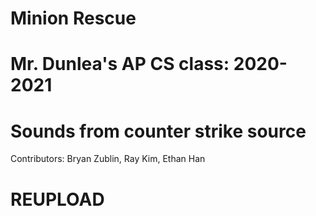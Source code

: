 # Minion Rescue
# Mr. Dunlea's AP CS class: 2020-2021
# Sounds from counter strike source

Contributors: Bryan Zublin, Ray Kim, Ethan Han
# REUPLOAD #
